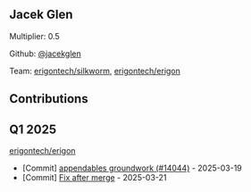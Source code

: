 
## Jacek Glen
Multiplier: 0.5

Github: [@jacekglen](https://github.com/jacekglen)

Team: [erigontech/silkworm](https://github.com/erigontech/silkworm/pulls?q=author%3Ajacekglen), [erigontech/erigon](https://github.com/erigontech/erigon/pulls?q=author%3Ajacekglen)

## Contributions

## Q1 2025

[erigontech/erigon](https://github.com/erigontech/erigon)
* [Commit] [appendables groundwork (#14044)](https://github.com/erigontech/erigon/commit/e70bea2691684aab2bbd73e84b4b335c60fb6e02) - 2025-03-19
* [Commit] [Fix after merge](https://github.com/erigontech/erigon/commit/06b954c7d4927727e274974512ca1287ad49f33e) - 2025-03-21
